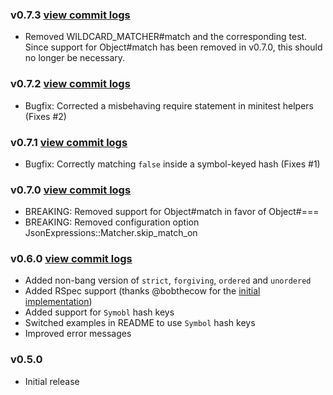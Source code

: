 ### v0.7.3 [view commit logs](https://github.com/chancancode/json_expressions/compare/0.7.2...0.7.3)

* Removed WILDCARD_MATCHER#match and the corresponding test. Since support for Object#match has been removed in v0.7.0, this should no longer be necessary.

### v0.7.2 [view commit logs](https://github.com/chancancode/json_expressions/compare/0.7.1...0.7.2)

* Bugfix: Corrected a misbehaving require statement in minitest helpers (Fixes #2)

### v0.7.1 [view commit logs](https://github.com/chancancode/json_expressions/compare/0.7.0...0.7.1)

* Bugfix: Correctly matching `false` inside a symbol-keyed hash (Fixes #1)

### v0.7.0 [view commit logs](https://github.com/chancancode/json_expressions/compare/0.6.0...0.7.0)

* BREAKING: Removed support for Object#match in favor of Object#===
* BREAKING: Removed configuration option JsonExpressions::Matcher.skip_match_on

### v0.6.0 [view commit logs](https://github.com/chancancode/json_expressions/compare/0.5.0...0.6.0)

* Added non-bang version of `strict`, `forgiving`, `ordered` and `unordered`
* Added RSpec support (thanks @bobthecow for the [initial implementation](https://gist.github.com/3086558))
* Added support for `Symobl` hash keys
* Switched examples in README to use `Symbol` hash keys
* Improved error messages

### v0.5.0

* Initial release